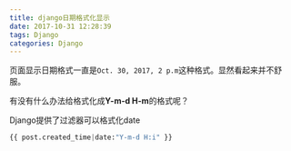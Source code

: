 ```yaml
---
title: django日期格式化显示
date: 2017-10-31 12:28:39
tags: Django
categories: Django
---
```


页面显示日期格式一直是`Oct. 30, 2017, 2 p.m`这种格式。显然看起来并不舒服。

有没有什么办法给格式化成**Y-m-d H-m**的格式呢？

Django提供了过滤器可以格式化date

```python
{{ post.created_time|date:"Y-m-d H:i" }}
```



